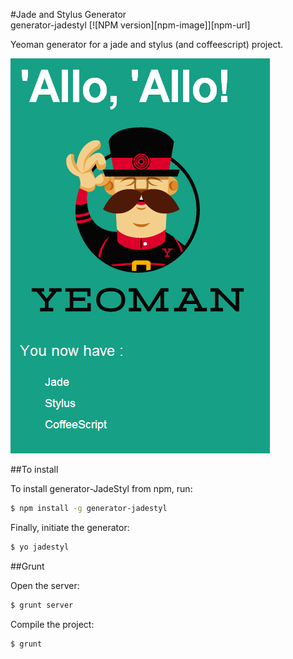 #Jade and Stylus  Generator  
generator-jadestyl [![NPM version][npm-image]][npm-url]

Yeoman generator for a jade and stylus (and coffeescript) project.

![](https://raw.githubusercontent.com/cedced19/generator-jadestyl/master/demo.png)

##To install

To install generator-JadeStyl from npm, run:

```bash
$ npm install -g generator-jadestyl
```

Finally, initiate the generator:

```bash
$ yo jadestyl
```

##Grunt

Open the server:

```bash
$ grunt server
```

Compile the project:

```bash
$ grunt
```
